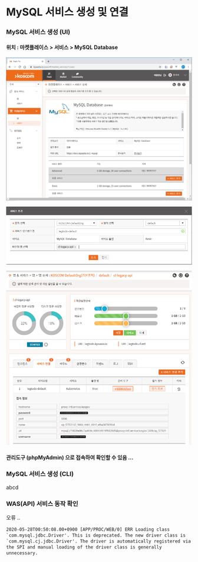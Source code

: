 # MySQL 서비스 생성 및 연결

### MySQL 서비스 생성 \(UI\)

#### 위치 : 마켓플레이스 &gt; 서비스 &gt;  MySQL Database

![](../../.gitbook/assets/image%20%28173%29.png)

![](../../.gitbook/assets/image%20%28174%29.png)

![](../../.gitbook/assets/image%20%28172%29.png)

#### 관리도구 \(phpMyAdmin\) 으로 접속하여 확인할 수 있음 ... 

### MySQL 서비스 생성 \(CLI\)

abcd

### WAS\(API\) 서비스 동작 확인

오류 ..

```text
2020-05-28T00:50:08.00+0900 [APP/PROC/WEB/0] ERR Loading class `com.mysql.jdbc.Driver'. This is deprecated. The new driver class is `com.mysql.cj.jdbc.Driver'. The driver is automatically registered via the SPI and manual loading of the driver class is generally unnecessary.

```

